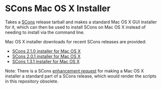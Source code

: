 SCons Mac OS X Installer
========================

Takes a [SCons](http://www.scons.org/) release tarball and makes a standard Mac OS X GUI installer for it, which can then be used to install SCons on Mac OS X instead of needing to install via the command line.

Mac OS X installer downloads for recent SCons releases are provided:

* [SCons 2.1.0 installer for Mac OS X](https://github.com/downloads/rviney/scons-mac-installer/SCons-2.1.0.pkg)
* [SCons 2.0.1 installer for Mac OS X](https://github.com/downloads/rviney/scons-mac-installer/SCons-2.0.1.pkg)
* [SCons 1.3.1 installer for Mac OS X](https://github.com/downloads/rviney/scons-mac-installer/SCons-1.3.1.pkg)

Note: There is a SCons [enhancement request](http://scons.tigris.org/issues/show_bug.cgi?id=2681) for making a Mac OS X installer a standard part of a SCons release, which would render the scripts in this repository obsolete.

